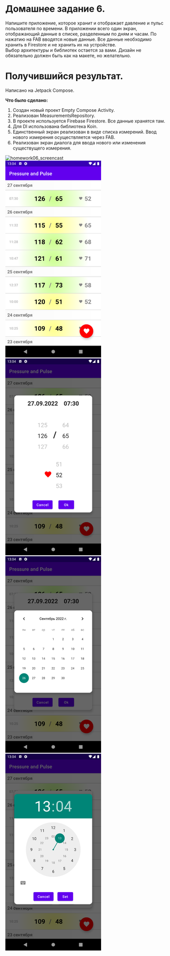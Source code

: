 # Домашнее задание 6.
Напишите приложение, которое хранит и отображает давление и пульс пользователя по времени. В приложении всего один экран, отображающий данные в списке, разделенным по дням и часам. По нажатию на FAB вводятся новые данные. Все данные необходимо хранить в Firestore и не хранить их на устройстве.  
Выбор архитектуры и библиотек остается за вами. Дизайн не обязательно должен быть как на макете, но желательно.

# Получившийся результат.

Написано на Jetpack Compose.

**Что было сделано:**
1. Создан новый проект Empty Compose Activity.
2. Реализован MeasurementsRepository.
3. В проекте используется Firebase Firestore. Все данные хранятся там.
4. Для DI использована библиотека Koin.
5. Единственный экран реализован в виде списка измерений. Ввод нового измерения осуществляется через FAB.
6. Реализован экран диалога для ввода нового или изменения существущего измерения.

![homework06_screencast](images/homework06_screencast_1.gif) </br>
<img src="images/homework06_screenshot_1.png" width="300">
<img src="images/homework06_screenshot_2.png" width="300">
<img src="images/homework06_screenshot_3.png" width="300">
<img src="images/homework06_screenshot_4.png" width="300">
